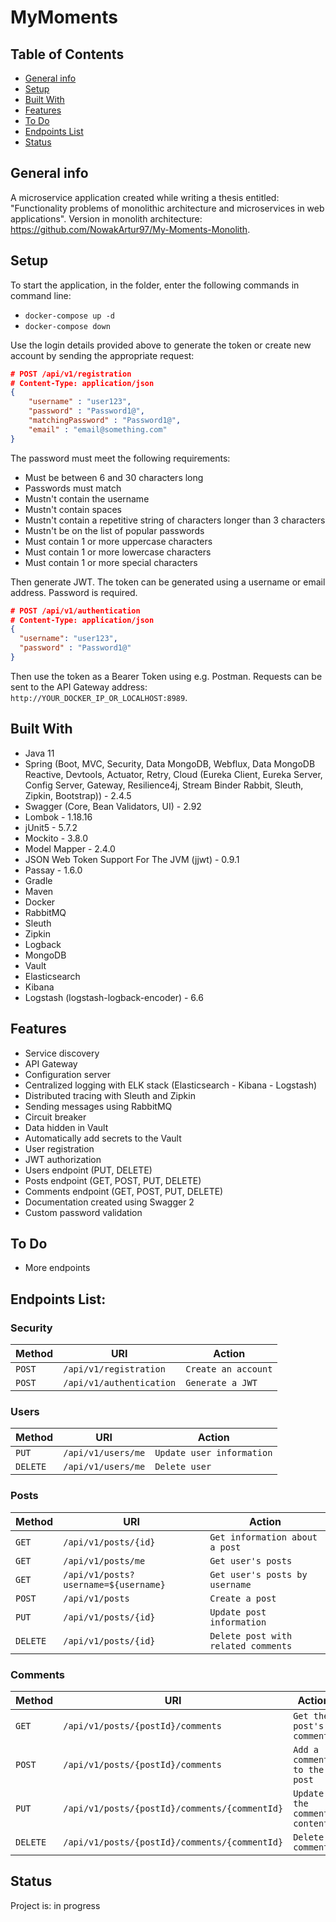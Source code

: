 # MyMoments

## Table of Contents

- [General info](#general-info)
- [Setup](#setup)
- [Built With](#built-with)
- [Features](#features)
- [To Do](#to-do)
- [Endpoints List](#endpoints-list)
- [Status](#status)

## General info

A microservice application created while writing a thesis entitled: "Functionality problems of monolithic architecture and microservices in web applications". Version in monolith architecture: https://github.com/NowakArtur97/My-Moments-Monolith.

## Setup

To start the application, in the folder, enter the following commands in command line:

- `docker-compose up -d`
- `docker-compose down`

Use the login details provided above to generate the token or create new account by sending the appropriate request:

```json
# POST /api/v1/registration
# Content-Type: application/json
{
    "username" : "user123",
    "password" : "Password1@",
    "matchingPassword" : "Password1@",
    "email" : "email@something.com"
}
```

The password must meet the following requirements:

- Must be between 6 and 30 characters long
- Passwords must match
- Mustn't contain the username
- Mustn't contain spaces
- Mustn't contain a repetitive string of characters longer than 3 characters
- Mustn't be on the list of popular passwords
- Must contain 1 or more uppercase characters
- Must contain 1 or more lowercase characters
- Must contain 1 or more special characters

Then generate JWT. The token can be generated using a username or email address. Password is required.

```json
# POST /api/v1/authentication
# Content-Type: application/json
{
  "username": "user123",
  "password" : "Password1@"
}
```

Then use the token as a Bearer Token using e.g. Postman. Requests can be sent to the API Gateway address: `http://YOUR_DOCKER_IP_OR_LOCALHOST:8989`.

## Built With

- Java 11
- Spring (Boot, MVC, Security, Data MongoDB, Webflux, Data MongoDB Reactive, Devtools, Actuator, Retry, Cloud (Eureka Client, Eureka Server, Config Server, Gateway, Resilience4j, Stream Binder Rabbit, Sleuth, Zipkin, Bootstrap)) - 2.4.5
- Swagger (Core, Bean Validators, UI) - 2.92
- Lombok - 1.18.16
- jUnit5 - 5.7.2
- Mockito - 3.8.0
- Model Mapper - 2.4.0
- JSON Web Token Support For The JVM (jjwt) - 0.9.1
- Passay - 1.6.0
- Gradle
- Maven
- Docker
- RabbitMQ
- Sleuth
- Zipkin
- Logback
- MongoDB
- Vault
- Elasticsearch
- Kibana
- Logstash (logstash-logback-encoder) - 6.6

## Features

- Service discovery
- API Gateway
- Configuration server
- Centralized logging with ELK stack (Elasticsearch - Kibana - Logstash)
- Distributed tracing with Sleuth and Zipkin
- Sending messages using RabbitMQ
- Circuit breaker
- Data hidden in Vault
- Automatically add secrets to the Vault
- User registration
- JWT authorization
- Users endpoint (PUT, DELETE)
- Posts endpoint (GET, POST, PUT, DELETE)
- Comments endpoint (GET, POST, PUT, DELETE)
- Documentation created using Swagger 2
- Custom password validation

## To Do

- More endpoints

## Endpoints List:

### Security

| Method | URI                      | Action                                |
| ------ | ------------------------ | ------------------------------------- |
| `POST` | `/api/v1/registration`   | `Create an account`    |
| `POST` | `/api/v1/authentication` | `Generate a JWT`                        |

### Users

| Method    | URI                          | Action                                                               |
| --------- | ---------------------------- | -------------------------------------------------------------------- |
| `PUT`     | `/api/v1/users/me`        | `Update user information`                                      |
| `DELETE`     | `/api/v1/users/me`        | `Delete user`                                      |

### Posts

| Method    | URI                          | Action                                                               |
| --------- | ---------------------------- | -------------------------------------------------------------------- |
| `GET`     | `/api/v1/posts/{id}` | `Get information about a post`                     |
| `GET`     | `/api/v1/posts/me` | `Get user's posts`                     |
| `GET`     | `/api/v1/posts?username=${username}`        | `Get user's posts by username`
| `POST`     | `/api/v1/posts`        | `Create a post`
| `PUT`     | `/api/v1/posts/{id}`        | `Update post information`                                      |
| `DELETE`     | `/api/v1/posts/{id}`        | `Delete post with related comments`                                      |

### Comments

| Method    | URI                          | Action                                                               |
| --------- | ---------------------------- | -------------------------------------------------------------------- |
| `GET`     | `/api/v1/posts/{postId}/comments` | `Get the post's comments`                     |
| `POST`     | `/api/v1/posts/{postId}/comments`        | `Add a comment to the post`
| `PUT`     | `/api/v1/posts/{postId}/comments/{commentId}`        | `Update the comment content`                                      |
| `DELETE`     | `/api/v1/posts/{postId}/comments/{commentId}`        | `Delete comment`                                      |

## Status

Project is: in progress
